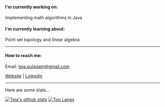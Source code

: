 #### I'm currently working on:
Implementing math algorithms in Java
#### I'm currently learning about:
Point set topology and linear algebra

<hr>

#### How to reach me:

Email: teja.pulagam@gmail.com

[Website](https://tejapulagam.com) |
[Linkedin](https://www.linkedin.com/in/tejapulagam/)

<hr>

Here are some stats...

[![Teja's github stats](https://github-readme-stats.vercel.app/api?username=tejapulagam&show_icons=true&hide_border=true&theme=github_dark)](https://github.com/anuraghazra/github-readme-stats)
[![Top Langs](https://github-readme-stats.vercel.app/api/top-langs/?username=tejapulagam&layout=compact&hide_border=true&theme=github_dark)](https://tejapulagam.com)
